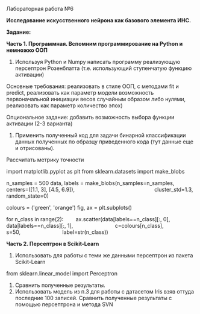 ﻿Лабораторная работа №6

**Исследование искусственного нейрона как базового элемента ИНС.**

**Задание:** 

**Часть 1. Программная. Вспомним программирование на Python и немножко ООП**

1. Используя Python и Numpy написать программу реализующую персептрон Розенблатта (т.е. использующий ступенчатую функцию активации)

Основные требования: реализовать в стиле OOП, с методами fit  и predict, реализовать как параметр модели возможность первоначальной инициации весов случайным образом либо нулями, реализовать как параметр количество эпох)

Опциональное задание: добавить возможность   выбора функции активации (2-3 варианта)

1. Применить полученный код для задачи бинарной классификации данных полученных по образцу приведенного кода (тут данные еще и отрисованы).

Рассчитать метрику точности

import matplotlib.pyplot as plt
from sklearn.datasets import make\_blobs

n\_samples = 500
data, labels = make\_blobs(n\_samples=n\_samples, 
`                             `centers=([1.1, 3], [4.5, 6.9]), 
`                             `cluster\_std=1.3,
`                             `random\_state=0)


colours = ('green', 'orange')
fig, ax = plt.subplots()

for n\_class in range(2):
`    `ax.scatter(data[labels==n\_class][:, 0], 
`               `data[labels==n\_class][:, 1], 
`               `c=colours[n\_class], 
`               `s=50, 
`               `label=str(n\_class))

**Часть 2. Персептрон в Scikit-Learn**

1. Использовать для работы с теми же данными персептрон из пакета Scikit-Learn

from sklearn.linear\_model import Perceptron

1. Сравнить полученные результаты.
1. Использовать модель из п.3 для работы с датасетом Iris взяв оттуда последние 100 записей. Сравнить полученные результаты с помощью персептрона и метода SVN 

